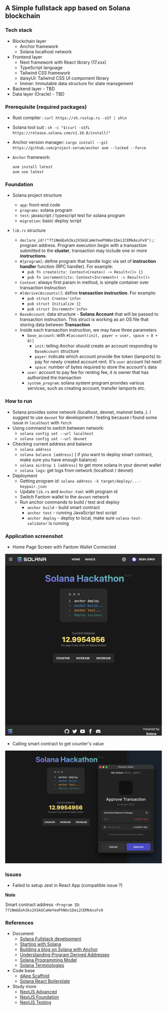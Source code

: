 ## A Simple fullstack app based on Solana blockchain

### Tech stack
  - Blockchain layer
    + Anchor framework
    + Solana localhost network
  - Frontend layer
    + Next framework with React library (17.xxx)
    + TypeScript language
    + Tailwind CSS framework
    + daisyUI: Tailwind CSS UI component library
    + Immer: Immutable data structure for state management
  - Backend layer - TBD
  - Data layer (Oracle) - TBD

### Prerequisite (required packages)

  - Rust compiler   :  `curl https://sh.rustup.rs -sSf | sh\n`
  - Solana tool suit : `sh -c "$(curl -sSfL https://release.solana.com/v1.10.8/install)"`
  - Anchor version manager: `cargo install --git https://github.com/project-serum/anchor avm --locked --force
`
  - `Anchor` framework: 

      ```
      avm install latest
      avm use latest
      ```

### Foundation

  - Solana project structure
    - `app`: front-end code
    - `programs`: solana program
    - `test`: javascript / typescript test for solana program
    - `migration`: basic deploy script

  - `lib.rs` structure
    - `declare_id!("77iNmGEeh3ks2XSkGCaHeYeePhNGn1Dei2CEMkAssFx9");`: program address. Program execution begin with a transaction submitted to the **cluster**, transaction may include one or more **instructions**.
    - `#[program]`: define program that handle logic via set of **instruction handler** function (RPC handler). For example:
      - `pub fn create(ctx: Context<Create>) -> Result<()> {}`
      - `pub fn increment(ctx: Context<Increment>) -> Result<()>`
    - `Context`: always first param in method, is simple container over transaction instruction
    - `#[derive(Accounts)]`: define **transaction instruction**. For example:
      - `pub struct Create<'info>`
      - `pub struct Initialize {}`
      - `pub struct Increment<'info>`
    - `BaseAccount`: data structure - **Solana Account** that will be passed to transaction instruction. This struct is working as an OS file that storing data between **Transaction**
    - Inside each transaction instruction, we may have three parameters
      - `base_account`: with `#[account(init, payer = user, space = 8 + 8)]`
        - `init`: telling Anchor should create an account responding to `BaseAccount` structure
        - `payer`: indicate which account provide the token (lamports) to pay for newly created account rent. It's `user` account list next!
        - `space`: number of bytes required to store the account's data
      - `user`: account to pay fee for renting fee, it is owner that has authorized the transaction
      - `system_program`: solana system program provides various services, such as creating account, transfer lamports etc.

### How to run

  - Solana provides some network (localhost, devnet, mainnet beta..). I suggest to use `devnet` for development / testing because i found some issue in `localhost` with `fetch`
  - Using command to switch between network:
      + `solana config set --url localhost`
      + `solana config set --url devnet` 
  - Checking current address and balance
      + `solana address`
      + `solana balance [address]` ( if you want to deploy smart contract, make sure you have enough balance)
      + `solana airdrop 1 [address]` to get more solana in your devnet wallet
      + `solana logs`: get logs from network (localhost / devnet)
  - Deployment
      + Getting program id: `solana address -k target/deploy/...-keypair.json`
      + Update `lib.rs` and `Anchor.toml` with program id
      + Switch Fantom wallet to the `devnet` network
      + Run anchor commands to build / test and deploy
        + `anchor build` - build smart contract
        + `anchor test` - running JavaScript test script
        + `anchor deploy` - deploy to local, make sure `solana-test-validator` is running

### Application screenshot

- Home Page Screen with Fantom Wallet Connected

![Home Page Screen with Fantom Wallet Connected](https://raw.githubusercontent.com/andyle83/solana-app/main/demo_img/1.png)

- Calling smart contract to get counter's value

![Calling RPC to get counter's value](https://raw.githubusercontent.com/andyle83/solana-app/main/demo_img/2.png)

### Issues

- Failed to setup Jest in React App (compatible issue ?)

**Note** 

Smart contract address -`Program ID`: `77iNmGEeh3ks2XSkGCaHeYeePhNGn1Dei2CEMkAssFx9`

### References
+ Document
  + [Solana Fullstack development](https://dev.to/edge-and-node/the-complete-guide-to-full-stack-solana-development-with-react-anchor-rust-and-phantom-3291)
  + [Starting with Solana](https://imfeld.dev/writing/starting_with_solana_part01)
  + [Building a blog on Solana with Anchor](https://dev.to/findiglay/building-a-blog-on-solana-2pg8)
  + [Understanding Program Derived Addresses](https://www.brianfriel.xyz/understanding-program-derived-addresses/)
  + [Solana Programming Model](https://docs.solana.com/developing/programming-model/overview)
  + [Solana Terminologies](https://docs.solana.com/terminology)
+ Code base
  + [dApp Scaffold](https://github.com/solana-labs/dapp-scaffold)
  + [Solana React Boilerplate](https://github.com/kanav99/solana-boilerplate)
+ Study more
  + [NextJS Advanced](https://nextjs.org/docs/advanced-features/custom-app)
  + [NextJS Foundation](https://nextjs.org/learn/foundations/from-react-to-nextjs)
  + [NextJS Testing](https://nextjs.org/docs/testing)